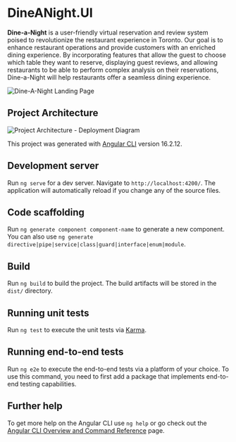 # DineANight.UI

**Dine-a-Night** is a user-friendly virtual reservation and review system poised to revolutionize the restaurant experience in Toronto. Our goal is to enhance restaurant operations and provide customers with an enriched dining experience. By incorporating features that allow the guest to choose which table they want to reserve, displaying guest reviews, and allowing restaurants to be able to perform complex analysis on their reservations, Dine-a-Night will help restaurants offer a seamless dining experience.

![Dine-A-Night Landing Page](https://github.com/Dine-A-Night/dine-a-night_ui/assets/78865303/382b18b0-ff92-4830-9488-154cf2ac1db8)

## Project Architecture

![Project Architecture - Deployment Diagram](https://github.com/Dine-A-Night/dine-a-night_ui/assets/78865303/5f08a0ef-73b1-4716-b954-a82dfda9a99e)

This project was generated with [Angular CLI](https://github.com/angular/angular-cli) version 16.2.12.

## Development server

Run `ng serve` for a dev server. Navigate to `http://localhost:4200/`. The application will automatically reload if you change any of the source files.

## Code scaffolding

Run `ng generate component component-name` to generate a new component. You can also use `ng generate directive|pipe|service|class|guard|interface|enum|module`.

## Build

Run `ng build` to build the project. The build artifacts will be stored in the `dist/` directory.

## Running unit tests

Run `ng test` to execute the unit tests via [Karma](https://karma-runner.github.io).

## Running end-to-end tests

Run `ng e2e` to execute the end-to-end tests via a platform of your choice. To use this command, you need to first add a package that implements end-to-end testing capabilities.

## Further help

To get more help on the Angular CLI use `ng help` or go check out the [Angular CLI Overview and Command Reference](https://angular.io/cli) page.
